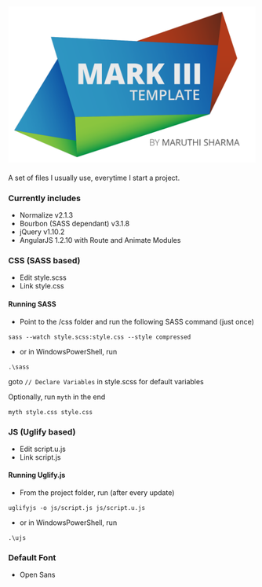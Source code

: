 ![Mark Three - Template](images/logo.svg)
---
A set of files I usually use, everytime I start a project.

### Currently includes
- Normalize v2.1.3
- Bourbon (SASS dependant) v3.1.8
- jQuery v1.10.2
- AngularJS 1.2.10 with Route and Animate Modules

### CSS (SASS based)
- Edit style.scss
- Link style.css

#### Running SASS
- Point to the /css folder and run the following SASS command (just once)
```
sass --watch style.scss:style.css --style compressed
```

- or in WindowsPowerShell, run
```
.\sass
```

goto `// Declare Variables` in style.scss for default variables 

Optionally, run `myth` in the end
```
myth style.css style.css
```

### JS (Uglify based)
- Edit script.u.js
- Link script.js
#### Running Uglify.js

- From the project folder, run (after every update)
```
uglifyjs -o js/script.js js/script.u.js
```
- or in WindowsPowerShell, run
```
.\ujs
```


### Default Font
- Open Sans

